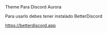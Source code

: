 Theme Para Discord Aurora

Para usarlo debes tener instalado BetterDiscord

https://betterdiscord.app
